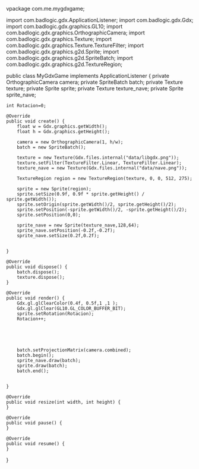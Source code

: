 vpackage com.me.mygdxgame;

import com.badlogic.gdx.ApplicationListener;
import com.badlogic.gdx.Gdx;
import com.badlogic.gdx.graphics.GL10;
import com.badlogic.gdx.graphics.OrthographicCamera;
import com.badlogic.gdx.graphics.Texture;
import com.badlogic.gdx.graphics.Texture.TextureFilter;
import com.badlogic.gdx.graphics.g2d.Sprite;
import com.badlogic.gdx.graphics.g2d.SpriteBatch;
import com.badlogic.gdx.graphics.g2d.TextureRegion;

public class MyGdxGame implements ApplicationListener {
	private OrthographicCamera camera;
	private SpriteBatch batch;
	private Texture texture;
	private Sprite sprite;
	private Texture texture_nave;
	private Sprite sprite_nave;
	
	
	int Rotacion=0;
	
	@Override
	public void create() {		
		float w = Gdx.graphics.getWidth();
		float h = Gdx.graphics.getHeight();
		
		camera = new OrthographicCamera(1, h/w);
		batch = new SpriteBatch();
		
		texture = new Texture(Gdx.files.internal("data/libgdx.png"));
		texture.setFilter(TextureFilter.Linear, TextureFilter.Linear);
		texture_nave = new Texture(Gdx.files.internal("data/nave.png"));
		
		TextureRegion region = new TextureRegion(texture, 0, 0, 512, 275);
		
		sprite = new Sprite(region);
		sprite.setSize(0.9f, 0.9f * sprite.getHeight() / sprite.getWidth());
		sprite.setOrigin(sprite.getWidth()/2, sprite.getHeight()/2);
		sprite.setPosition(-sprite.getWidth()/2, -sprite.getHeight()/2);
		sprite.setPosition(0,0);
		
		sprite_nave = new Sprite(texture_nave,128,64);
		sprite_nave.setPosition(-0.2f,-0.2f);
		sprite_nave.setSize(0.2f,0.2f);
		
		
	}

	@Override
	public void dispose() {
		batch.dispose();
		texture.dispose();
	}

	@Override
	public void render() {		
		Gdx.gl.glClearColor(0.4f, 0.5f,1 ,1 );
		Gdx.gl.glClear(GL10.GL_COLOR_BUFFER_BIT);
		sprite.setRotation(Rotacion);
		Rotacion++;
		
		
		
		
		
		batch.setProjectionMatrix(camera.combined);
		batch.begin();
		sprite_nave.draw(batch);
		sprite.draw(batch);
		batch.end();
		
		
	}

	@Override
	public void resize(int width, int height) {
	}

	@Override
	public void pause() {
	}

	@Override
	public void resume() {
	}
}
